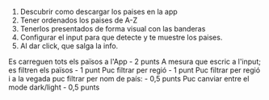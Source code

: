 1. Descubrir como descargar los paises en la app
2. Tener ordenados los paises de A-Z
3. Tenerlos presentados de forma visual con las banderas
4. Configurar el input para que detecte y te muestre los paises.
5. Al dar click, que salga la info.

Es carreguen tots els països a l'App -  2 punts
A mesura que escric a l'input; es filtren els països -  1 punt
Puc filtrar per regió - 1 punt
Puc filtrar per regió i a la vegada puc filtrar per nom de país: - 0,5 punts
Puc canviar entre el mode dark/light - 0,5 punts

